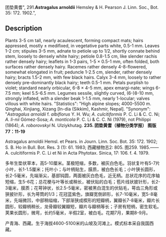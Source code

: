 团垫黄耆",
291.**Astragalus arnoldii** Hemsley & H. Pearson J. Linn. Soc., Bot. 35: 172. 1902.",

## Description
Plants 3-5 cm tall, nearly acaulescent, forming compact mats; hairs appressed, mostly ± medifixed, in vegetative parts white, 0.5-1 mm. Leaves 1-2 cm; stipules 3-5 mm, adnate to petiole up to 1/2, shortly connate behind stem, loosely to densely white hairy; petiole 0.8-1.5 cm, like slender rachis rather densely hairy; leaflets in 1-3 pairs, 1-5 × 0.5-1 mm, often folded, both surfaces rather densely hairy. Racemes rather densely 4-8-flowered, somewhat elongated in fruit; peduncle 1-2.5 cm, slender, rather densely hairy; bracts 1.5-2 mm, with few black hairs. Calyx 3-4 mm, loosely to rather densely pre-dominantly black hairy; teeth 0.5-1 mm. Petals purplish to violet; standard nearly orbicular, 6-8 × 4-5 mm, apex emargi-nate; wings 6-7.5 mm; keel 5.5-6.5 mm. Legumes sessile, slightly curved, (6-)8-10 mm, strongly inflated, with a slender beak 1-1.5 mm, nearly 1-locular; valves villous with white hairs.
  "Statistics": "High alpine slopes; 4000-5500 m. Qinghai, Xinjiang, Xizang [In-dia (Sikkim), Kashmir, Nepal].
  "Synonym": "*Astragalus arnoldii* f. *albiflorus* Y. H. Wu; *A. culcitiformis* P. C. Li &amp; C. C. Ni; *A. li-nii* Gómez-Sosa; *A. monticola* P. C. Li &amp; C. C. Ni (1979), not Philippi (1864); *A. roborovskyi* N. Ulziykhutag.
**235. 团垫黄耆（植物分类学报） 图版77：11-19**

Astragalus arnoldii Hemsl. et Pears. in Journ. Linn. Soc. Bot. 35: 172. 1902; S. B. Ho in Bull. Bot. Res. 3 (1): 61. 1983; 西藏植物志2: 805. 图259. 1985.——A. culcitiformis P. C. Li et Ni in Acta Phytotax. Sinica, 17: 106. f. 4. 1979.

多年生垫状草本，高5-10厘米。茎极短缩，多数，被灰白色毛。羽状复叶有5-7片小叶，长1-1.5厘米；托叶小；与叶柄贴生，膜质，被白色长毛；小叶狭长圆形，长2-5毫米，先端渐尖，基部钝圆，两面被灰白色毛，近无柄。总状花序的花序轴短缩，生5-6花；总花梗与叶等长或稍长，被伏贴的白毛；苞片线状披针形，长2-3毫米，膜质；花萼钟状，长2.5-5毫米，密被黑白混生的伏贴毛，萼齿三角形或狭披针形，长为萼筒的1/3；花冠蓝紫色，旗瓣宽倒卵形，长7-10毫米，宽5-8毫米，先端微凹，中部稍缢缩，下部渐狭成楔形的短瓣柄，翼瓣长7-8毫米，瓣片长圆形，较瓣柄稍长，龙骨瓣较翼瓣短，瓣片与瓣柄等长；子房有短柄，密生软毛。荚果长圆形，微弯，长约5毫米，半假2室，被白毛。花期7月，果期8-9月。

产青海、西藏。生于海拔4600-5100米的山坡及河滩上。模式标本采自我国西藏。
